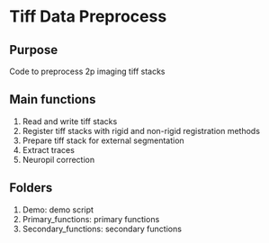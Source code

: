 # Tiff Data Preprocess

## Purpose
Code to preprocess 2p imaging tiff stacks

## Main functions
1. Read and write tiff stacks
2. Register tiff stacks with rigid and non-rigid registration methods
3. Prepare tiff stack for external segmentation
4. Extract traces
5. Neuropil correction

## Folders
1. Demo: demo script
2. Primary_functions: primary functions
3. Secondary_functions: secondary functions
